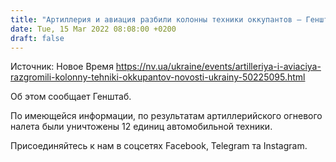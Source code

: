 ```yaml
---
title: "Артиллерия и авиация разбили колонны техники оккупантов — Генштаб"
date: Tue, 15 Mar 2022 08:08:00 +0200
draft: false
---
```

Источник: Новое Время https://nv.ua/ukraine/events/artilleriya-i-aviaciya-razgromili-kolonny-tehniki-okkupantov-novosti-ukrainy-50225095.html


Об этом сообщает Генштаб.

По имеющейся информации, по результатам артиллерийского огневого налета были уничтожены 12 единиц автомобильной техники.

Присоединяйтесь к нам в соцсетях Facebook, Telegram та Instagram.
